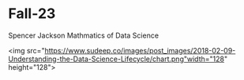 # Fall-23

Spencer Jackson
Mathmatics of Data Science 

<img src="https://www.sudeep.co/images/post_images/2018-02-09-Understanding-the-Data-Science-Lifecycle/chart.png"width="128" height="128">
